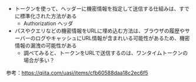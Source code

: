 - トークンを使って、ヘッダーに機密情報を指定して送信する仕組みは、すでに標準化された方法がある
  - Authorization ヘッダ
- パスやクエリなどの機密情報をURLに埋め込む方法は、ブラウザの履歴やサーバーのログやキャッシュにURL情報が含まれいる可能性があるため、機密情報の漏洩の可能性がある
  - 調べてみると、トークンをURLで送信するのは、ワンタイムトークンの場合が多い？

参考：https://qiita.com/uasi/items/cfb60588daa18c2ec6f5